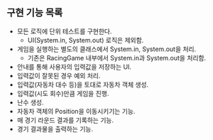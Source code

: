## 구현 기능 목록

* 모든 로직에 단위 테스트를 구현한다.
    * UI(System.in, System.out) 로직은 제외함.
* 게임을 실행하는 별도의 클래스에서 System.in, System.out을 처리.
    * 기존은 RacingGame 내부에서 System.in과 System.out을 처리함.
* 안내를 통해 사용자의 입력값을 저장하는 UI.
* 입력값이 잘못된 경우 예외 처리.
* 입력값(자동차 대수 등)을 토대로 자동차 객체 생성.
* 입력값(시도 회수)만큼 게임을 진행.
* 난수 생성.
* 자동차 객체의 Position을 이동시키기는 기능.
* 매 경기 라운드 결과를 기록하는 기능.
* 경기 결과물을 출력하는 기능.

